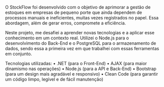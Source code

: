 O StockFlow foi desenvolvido com o objetivo de aprimorar a gestão de estoques em empresas de pequeno porte que ainda dependem de processos manuais e ineficientes, muitas vezes registrados no papel. Essa abordagem, além de gerar erros, compromete a eficiência.

Neste projeto, me desafiei a aprender novas tecnologias e a aplicar esse conhecimento em um contexto real. Utilizei o Node.js para o desenvolvimento do Back-End e o PostgreSQL para o armazenamento de dados, sendo essa a primeira vez em que trabalhei com essas ferramentas em conjunto. 

Tecnologias utilizadas:
	•	.NET (para o Front-End)
	•	AJAX (para maior dinamismo nas operações)
	•	Node.js (para a API e Back-End)
	•	Bootstrap (para um design mais agradável e responsivo)
	•	Clean Code (para garantir um código limpo, legível e de fácil manutenção)
